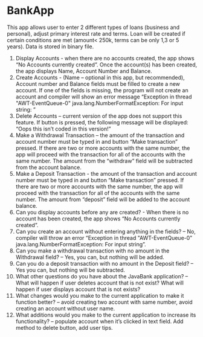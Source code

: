 # BankApp
This app allows user to enter 2 different types of loans (business and personal), adjust primary interest rate and terms. Loan will be created if certain conditions are met (amount&lt; 250k, terms can be only 1,3 or 5 years). Data is stored in binary file.

1)	Display Accounts - when there are no accounts created, the app shows “No Accounts currently created”. Once the account(s) has been created, the app displays Name, Account Number and Balance.
2)	Create Accounts - (Name – optional in this app, but recommended), Account number and Balance fields must be filled to create a new account. If one of the fields is missing, the program will not create an account and compiler will show an error message “Exception in thread "AWT-EventQueue-0" java.lang.NumberFormatException: For input string: ”
3)	Delete Accounts – current version of the app does not support this feature. If button is pressed, the following message will be displayed: “Oops this isn’t coded in this version!”
4)	 Make a Withdrawal Transaction – the amount of the transaction and account number must be typed in and button “Make transaction” pressed. If there are two or more accounts with the same number, the app will proceed with the transaction for all of the accounts with the same number. The amount from the “withdraw” field will be subtracted from the account balance.
5)	 Make a Deposit Transaction - the amount of the transaction and account number must be typed in and button “Make transaction” pressed. If there are two or more accounts with the same number, the app will proceed with the transaction for all of the accounts with the same number. The amount from “deposit” field will be added to the account balance.
6)	 Can you display accounts before any are created? - When there is no account has been created, the app shows “No Accounts currently created”.
7)	 Can you create an account without entering anything in the fields? – No, compiler will throw an error “Exception in thread "AWT-EventQueue-0" java.lang.NumberFormatException: For input string”.
8)	 Can you make a withdrawal transaction with no amount in the Withdrawal field? – Yes, you can, but nothing will be added.
9)	 Can you do a deposit transaction with no amount in the Deposit field? – Yes you can, but nothing will be subtracted. 
10)	 What other questions do you have about the JavaBank application? – What will happen if user deletes account that is not exist? What will happen if user displays account that is not exists?
11)	 What changes would you make to the current application to make it function better? – avoid creating two account with same number, avoid creating an account without user name.
12)	 What additions would you make to the current application to increase its functionality? – populate account when it’s clicked in text field. Add method to delete button, add user tips.
